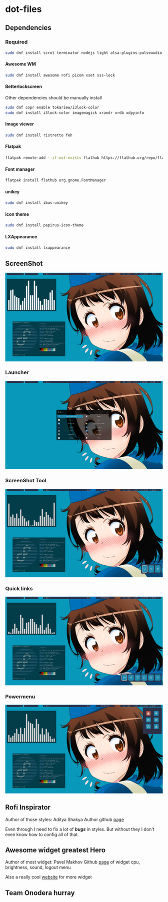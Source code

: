 # dot-files

## Dependencies

### Required
```sh
sudo dnf install scrot terminator nodejs light alsa-plugins-pulseaudio pavucontrol nautilus
```

#### Awesome WM
```sh
sudo dnf install awesome rofi picom xset xss-lock
```

#### Betterlockscreen
Other dependencies should be manually install
```sh
sudo dnf copr enable tokariew/i3lock-color
sudo dnf install i3lock-color imagemagick xrandr xrdb xdpyinfo
```

#### Image viewer
```sh
sudo dnf install ristretto feh
```

#### Flatpak
```sh
flatpak remote-add --if-not-exists flathub https://flathub.org/repo/flathub.flatpakrepo
```
#### Font manager
```sh
flatpak install flathub org.gnome.FontManager
```

#### unikey
```sh
sudo dnf install ibus-unikey
```

#### icon theme
```sh
sudo dnf install papirus-icon-theme
```

#### LXAppearance
```sh
sudo dnf install lxappearance
```


## ScreenShot
![desktop](.ScreenShot/desktop.png)

### Launcher
![launcher](.ScreenShot/rofi_launcher.png)

### ScreenShot Tool
![ScreenShot Tool](.ScreenShot/rofi_screenshot.png)

### Quick links
![Quick links](.ScreenShot/rofi_quicklinks.png)

### Powermenu
![Powermenu](.ScreenShot/rofi_power_menu.png)

## Rofi Inspirator
Author of those styles: Aditya Shakya
Author github [page](https://github.com/adi1090x/rofi)

Even through I need to fix a lot of ___bugs___ in styles. But without they I don't even know how to config all of that.

## Awesome widget greatest Hero
Author of most widget: Pavel Makhov
Github [page](https://github.com/streetturtle/awesome-wm-widgets) of widget cpu, brightness, sound, logout menu

Also a really cool [website](http://pavelmakhov.com/awesome-wm-widgets/) for more widget

## Team Onodera hurray
